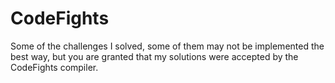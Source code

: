 # CodeFights

Some of the challenges I solved, some of them may not be implemented the best way, but you are granted that my solutions were accepted by the CodeFights compiler.
